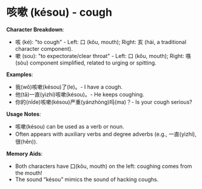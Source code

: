 # **咳嗽 (késou) - cough**

**Character Breakdown**:  
- 咳 (ké): "to cough" - Left: 口 (kǒu, mouth); Right: 亥 (hài, a traditional character component).  
- 嗽 (sou): "to expectorate/clear throat" - Left: 口 (kǒu, mouth); Right: 嗾 (sòu) component simplified, related to urging or spitting.

**Examples**:  
- 我(wǒ)咳嗽(késou)了(le)。- I have a cough.  
- 他(tā)一直(yìzhí)咳嗽(késou)。- He keeps coughing.  
- 你的(nǐde)咳嗽(késou)严重(yánzhòng)吗(ma)？- Is your cough serious?

**Usage Notes**:  
- 咳嗽(késou) can be used as a verb or noun.  
- Often appears with auxiliary verbs and degree adverbs (e.g., 一直(yìzhí), 很(hěn)).

**Memory Aids**:  
- Both characters have 口(kǒu, mouth) on the left: coughing comes from the mouth!  
- The sound “késou” mimics the sound of hacking coughs.